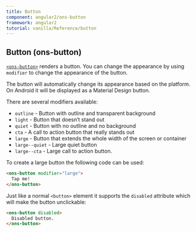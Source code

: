 ```yaml
---
title: Button
component: angular2/ons-button
framework: angular2
tutorial: vanilla/Reference/button
---
```


## Button (ons-button)

[`<ons-button>`](/v2/docs/js/ons-button.html) renders a button. You can change the appearance by using `modifier` to change the appearance of the button.

The button will automatically change its appearance based on the platform. On Android it will be displayed as a Material Design button.

There are several modifiers available:

* `outline` - Button with outline and transparent background
* `light` - Button that doesn’t stand out
* `quiet` - Button with no outline and no background
* `cta` - A call to action button that really stands out
* `large` - Button that extends the whole width of the screen or container
* `large--quiet` - Large quiet button
* `large--cta` - Large call to action button.

To create a large button the following code can be used:

```html
<ons-button modifier="large">
  Tap me!
</ons-button>
```

Just like a normal `<button>` element it supports the `disabled` attribute which will make the button unclickable:

```html
<ons-button disabled>
  Disabled button.
</ons-button>
```
